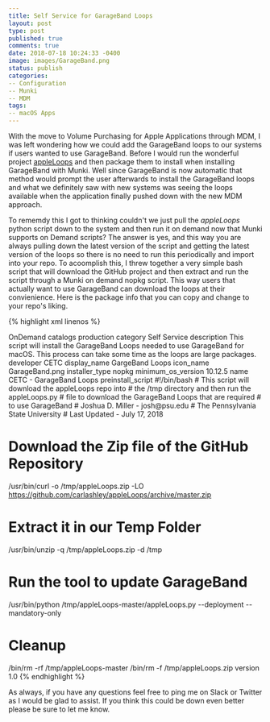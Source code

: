 ```yaml
---
title: Self Service for GarageBand Loops
layout: post
type: post
published: true
comments: true
date: 2018-07-18 10:24:33 -0400
image: images/GarageBand.png
status: publish
categories:
-- Configuration
-- Munki
-- MDM
tags:
-- macOS Apps
---
```

With the move to Volume Purchasing for Apple Applications through MDM, I was left wondering how we could add the GarageBand loops to our systems if users wanted to use GarageBand. Before I would run the wonderful project [appleLoops](https://github.com/carlashley/appleLoops) and then package them to install when installing GarageBand with Munki. Well since GarageBand is now automatic that method would prompt the user afterwards to install the GarageBand loops and what we definitely saw with new systems was seeing the loops available when the application finally pushed down with the new MDM approach.

To rememdy this I got to thinking couldn't we just pull the *appleLoops* python script down to the system and then run it on demand now that Munki supports on Demand scripts? The answer is yes, and this way you are always pulling down the latest version of the script and getting the latest version of the loops so there is no need to run this periodically and import into your repo. To acoomplish this, I threw together a very simple bash script that will download the GitHub project and then extract and run the script through a Munki on demand nopkg script. This way users that actually want to use GarageBand can download the loops at their convienience. Here is the package info that you can copy and change to your repo's liking.

{% highlight xml linenos %}
<?xml version="1.0" encoding="UTF-8"?>
<!DOCTYPE plist PUBLIC "-//Apple//DTD PLIST 1.0//EN" "http://www.apple.com/DTDs/PropertyList-1.0.dtd">
<plist version="1.0">
<dict>
    <key>OnDemand</key>
    <true/>
    <key>catalogs</key>
    <array>
        <string>production</string>
    </array>
    <key>category</key>
    <string>Self Service</string>
    <key>description</key>
    <string>This script will install the GarageBand Loops needed to use GarageBand for macOS. This process can take some time as the loops are large packages.</string>
    <key>developer</key>
    <string>CETC</string>
    <key>display_name</key>
    <string>GargeBand Loops</string>
    <key>icon_name</key>
    <string>GarageBand.png</string>
    <key>installer_type</key>
    <string>nopkg</string>
    <key>minimum_os_version</key>
    <string>10.12.5</string>
    <key>name</key>
    <string>CETC - GarageBand Loops</string>
    <key>preinstall_script</key>
    <string>#!/bin/bash
# This script will download the appleLoops repo into
# the /tmp directory and then run the appleLoops.py
# file to download the GarageBand Loops that are required
# to use GarageBand
# Joshua D. Miller - josh@psu.edu
# The Pennsylvania State University
# Last Updated - July 17, 2018

# Download the Zip file of the GitHub Repository
/usr/bin/curl -o /tmp/appleLoops.zip -LO https://github.com/carlashley/appleLoops/archive/master.zip

# Extract it in our Temp Folder
/usr/bin/unzip -q /tmp/appleLoops.zip -d /tmp

# Run the tool to update GarageBand
/usr/bin/python /tmp/appleLoops-master/appleLoops.py --deployment --mandatory-only

# Cleanup
/bin/rm -rf /tmp/appleLoops-master
/bin/rm -f /tmp/appleLoops.zip
    </string>
    <key>version</key>
    <string>1.0</string>
</dict>
</plist>
{% endhighlight %}

As always, if you have any questions feel free to ping me on Slack or Twitter as I would be glad to assist. If you think this could be down even better please be sure to let me know.
